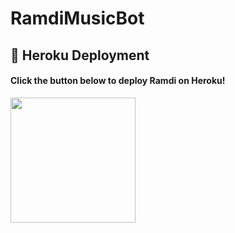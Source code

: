 # RamdiMusicBot

## 🚀 Heroku Deployment

<h4>Click the button below to deploy Ramdi on Heroku!</h4>    
<a href="https://dashboard.heroku.com/new?template=https://github.com/Githubbsdk/RamdiMusicbot"><img src="https://img.shields.io/badge/Deploy%20To%20Heroku-blueviolet?style=for-the-badge&logo=heroku" width="200""/></a>
